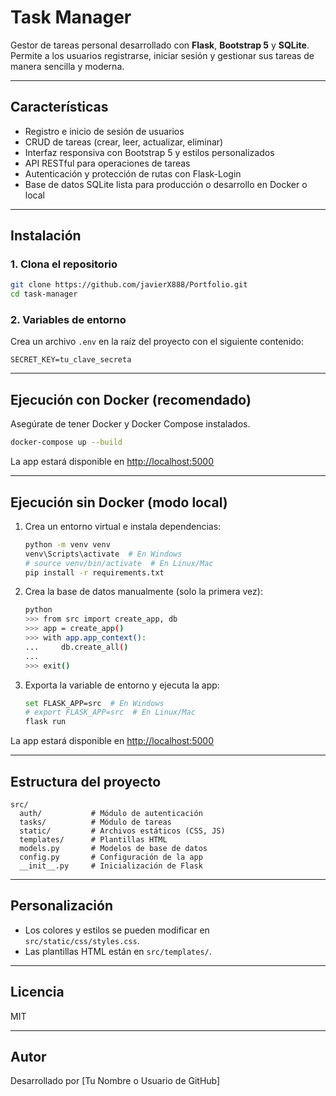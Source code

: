 # Task Manager

Gestor de tareas personal desarrollado con **Flask**, **Bootstrap 5** y **SQLite**. Permite a los usuarios registrarse, iniciar sesión y gestionar sus tareas de manera sencilla y moderna.

---

## Características

- Registro e inicio de sesión de usuarios
- CRUD de tareas (crear, leer, actualizar, eliminar)
- Interfaz responsiva con Bootstrap 5 y estilos personalizados
- API RESTful para operaciones de tareas
- Autenticación y protección de rutas con Flask-Login
- Base de datos SQLite lista para producción o desarrollo en Docker o local

---

## Instalación

### 1. Clona el repositorio

```sh
git clone https://github.com/javierX888/Portfolio.git
cd task-manager
```

### 2. Variables de entorno

Crea un archivo `.env` en la raíz del proyecto con el siguiente contenido:

```
SECRET_KEY=tu_clave_secreta
```

---

## Ejecución con Docker (recomendado)

Asegúrate de tener Docker y Docker Compose instalados.

```sh
docker-compose up --build
```

La app estará disponible en [http://localhost:5000](http://localhost:5000)

---

## Ejecución sin Docker (modo local)

1. Crea un entorno virtual e instala dependencias:

    ```sh
    python -m venv venv
    venv\Scripts\activate  # En Windows
    # source venv/bin/activate  # En Linux/Mac
    pip install -r requirements.txt
    ```

2. Crea la base de datos manualmente (solo la primera vez):

    ```sh
    python
    >>> from src import create_app, db
    >>> app = create_app()
    >>> with app.app_context():
    ...     db.create_all()
    ...
    >>> exit()
    ```

3. Exporta la variable de entorno y ejecuta la app:

    ```sh
    set FLASK_APP=src  # En Windows
    # export FLASK_APP=src  # En Linux/Mac
    flask run
    ```

La app estará disponible en [http://localhost:5000](http://localhost:5000)

---

## Estructura del proyecto

```
src/
  auth/           # Módulo de autenticación
  tasks/          # Módulo de tareas
  static/         # Archivos estáticos (CSS, JS)
  templates/      # Plantillas HTML
  models.py       # Modelos de base de datos
  config.py       # Configuración de la app
  __init__.py     # Inicialización de Flask
```

---

## Personalización

- Los colores y estilos se pueden modificar en `src/static/css/styles.css`.
- Las plantillas HTML están en `src/templates/`.

---

## Licencia

MIT

---

## Autor

Desarrollado por [Tu Nombre o Usuario de GitHub]